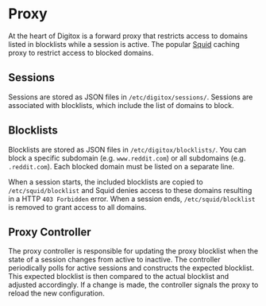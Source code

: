 # Proxy

At the heart of Digitox is a forward proxy that restricts access to domains listed in blocklists while a session is
active. The popular [Squid](http://www.squid-cache.org/) caching proxy to restrict access to blocked domains.

## Sessions

Sessions are stored as JSON files in `/etc/digitox/sessions/`. Sessions are associated with blocklists, which include
the list of domains to block.

## Blocklists

Blocklists are stored as JSON files in `/etc/digitox/blocklists/`. You can block a specific subdomain
(e.g. `www.reddit.com`) or all subdomains (e.g. `.reddit.com`). Each blocked domain must be listed on a separate line.

When a session starts, the included blocklists are copied to `/etc/squid/blocklist` and Squid denies access to
these domains resulting in a HTTP `403 Forbidden` error. When a session ends, `/etc/squid/blocklist` is removed
to grant access to all domains.

## Proxy Controller

The proxy controller is responsible for updating the proxy blocklist when the state of a session changes from active to
inactive. The controller periodically polls for active sessions and constructs the expected blocklist. This expected
blocklist is then compared to the actual blocklist and adjusted accordingly. If a change is made, the controller
signals the proxy to reload the new configuration.
